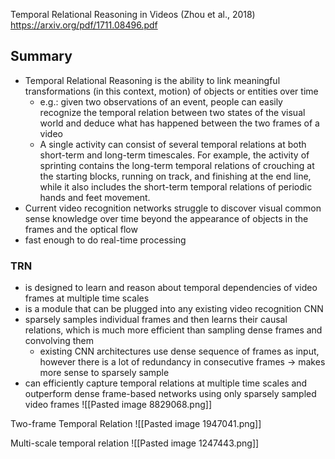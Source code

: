 Temporal Relational Reasoning in Videos (Zhou et al., 2018)
https://arxiv.org/pdf/1711.08496.pdf

## Summary
- Temporal Relational Reasoning is the ability to link meaningful transformations (in this context, motion) of objects or entities over time
	- e.g.: given two observations of an event, people can easily recognize the temporal relation between two states of the visual world and deduce what has happened between the two frames of a video
	- A single activity can consist of several temporal relations at both short-term and long-term timescales. For example, the activity of sprinting contains the long-term temporal relations of crouching at the starting blocks, running on track, and finishing at the end line, while it also includes the short-term temporal relations of periodic hands and feet movement.
- Current video recognition networks struggle to discover visual common sense knowledge over time beyond the appearance of objects in the frames and the optical flow
- fast enough to do real-time processing
### TRN
- is designed to learn and reason about temporal dependencies of video frames at multiple time scales
- is a module that can be plugged into any existing video recognition CNN
- sparsely samples individual frames and then learns their causal relations, which is much more efficient than sampling dense frames and convolving them
	- existing CNN architectures use dense sequence of frames as input, however there is a lot of redundancy in consecutive frames -> makes more sense to sparsely sample
- can efficiently capture temporal relations at multiple time scales and outperform dense frame-based networks using only sparsely sampled video frames
![[Pasted image 8829068.png]]

Two-frame Temporal Relation
![[Pasted image 1947041.png]]

Multi-scale temporal relation
![[Pasted image 1247443.png]]